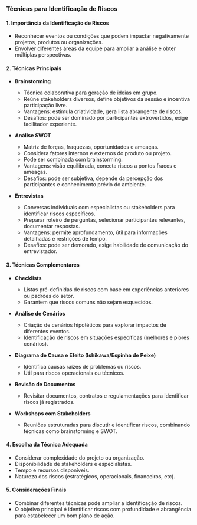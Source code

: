 ### Técnicas para Identificação de Riscos

#### 1. Importância da Identificação de Riscos

- Reconhecer eventos ou condições que podem impactar negativamente projetos, produtos ou organizações.
- Envolver diferentes áreas da equipe para ampliar a análise e obter múltiplas perspectivas.

#### 2. Técnicas Principais

- **Brainstorming**

  - Técnica colaborativa para geração de ideias em grupo.
  - Reúne stakeholders diversos, define objetivos da sessão e incentiva participação livre.
  - Vantagens: estimula criatividade, gera lista abrangente de riscos.
  - Desafios: pode ser dominado por participantes extrovertidos, exige facilitador experiente.

- **Análise SWOT**

  - Matriz de forças, fraquezas, oportunidades e ameaças.
  - Considera fatores internos e externos do produto ou projeto.
  - Pode ser combinada com brainstorming.
  - Vantagens: visão equilibrada, conecta riscos a pontos fracos e ameaças.
  - Desafios: pode ser subjetiva, depende da percepção dos participantes e conhecimento prévio do ambiente.

- **Entrevistas**
  - Conversas individuais com especialistas ou stakeholders para identificar riscos específicos.
  - Preparar roteiro de perguntas, selecionar participantes relevantes, documentar respostas.
  - Vantagens: permite aprofundamento, útil para informações detalhadas e restrições de tempo.
  - Desafios: pode ser demorado, exige habilidade de comunicação do entrevistador.

#### 3. Técnicas Complementares

- **Checklists**

  - Listas pré-definidas de riscos com base em experiências anteriores ou padrões do setor.
  - Garantem que riscos comuns não sejam esquecidos.

- **Análise de Cenários**

  - Criação de cenários hipotéticos para explorar impactos de diferentes eventos.
  - Identificação de riscos em situações específicas (melhores e piores cenários).

- **Diagrama de Causa e Efeito (Ishikawa/Espinha de Peixe)**

  - Identifica causas raízes de problemas ou riscos.
  - Útil para riscos operacionais ou técnicos.

- **Revisão de Documentos**

  - Revisitar documentos, contratos e regulamentações para identificar riscos já registrados.

- **Workshops com Stakeholders**
  - Reuniões estruturadas para discutir e identificar riscos, combinando técnicas como brainstorming e SWOT.

#### 4. Escolha da Técnica Adequada

- Considerar complexidade do projeto ou organização.
- Disponibilidade de stakeholders e especialistas.
- Tempo e recursos disponíveis.
- Natureza dos riscos (estratégicos, operacionais, financeiros, etc).

#### 5. Considerações Finais

- Combinar diferentes técnicas pode ampliar a identificação de riscos.
- O objetivo principal é identificar riscos com profundidade e abrangência para estabelecer um bom plano de ação.
